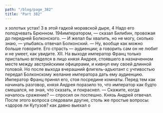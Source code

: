 ```yaml
---
path: "/blog/page_382"
title: "Part 382"
---
```


х золотых устах!
3 в этой гадкой моравской дыре,
4 Надо его поподчевать Брюнном.
194императором, — сказал Билибин, провожая до передней Болконского.
— И желал бы хвалить, но не могу, сколько знаю, — улыбаясь отвечал Болконский.
— Ну, вообще как можно больше говорите. Его страсть — аудиенции; а говорить сам он не любит и не умеет, как увидите.
XII.
На выходе император Франц только пристально вгляделся в лицо князя Андрея, стоявшего в назначенном месте между австрийскими офицерами, и кивнул ему своей длинной головой. Но после выхода вчерашний флигель-адъютант с учтивостью передал Болконскому желание императора дать ему аудиенцию. Император Франц принял его, стоя посредине комнаты. Перед тем как начинать разговор, князя Андрея поразило то, что император как будто смешался, не зная, что́ сказать, и покраснел.
— Скажите, когда началось сражение? — спросил он поспешно.
Князь Андрей отвечал. После этого вопроса следовали другие, столь же простые вопросы: «здоров ли Кутузов? как давно выехал о
